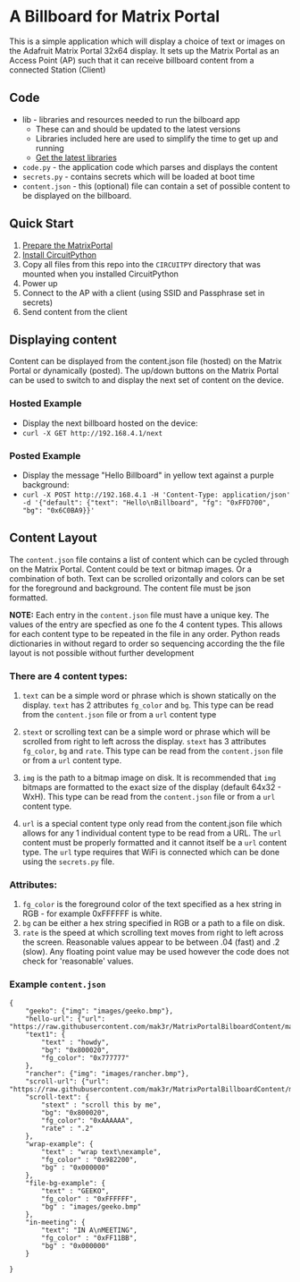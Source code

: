 # A Billboard for Matrix Portal 
This is a simple application which will display a choice of text or images on the Adafruit Matrix Portal 32x64 display. It sets up the Matrix Portal as an Access Point (AP) such that it can receive billboard content from a connected Station (Client)

## Code

* lib - libraries and resources needed to run the bilboard app
    - These can and should be updated to the latest versions 
    - Libraries included here are used to simplify the time to get up and running 
    - [Get the latest libraries](https://learn.adafruit.com/welcome-to-circuitpython/circuitpython-libraries)
* `code.py` - the application code which parses and displays the content
* `secrets.py` - contains secrets which will be loaded at boot time
* `content.json` - this (optional) file can contain a set of possible content to be displayed on the billboard. 

## Quick Start
1. [Prepare the MatrixPortal](https://learn.adafruit.com/matrix-portal-new-guide-scroller/prep-the-matrixportal)
1. [Install CircuitPython](https://learn.adafruit.com/matrix-portal-new-guide-scroller/install-circuitpython)
1. Copy all files from this repo into the `CIRCUITPY` directory that was mounted when you installed CircuitPython
1. Power up
1. Connect to the AP with a client (using SSID and Passphrase set in secrets)
1. Send content from the client


## Displaying content

Content can be displayed from the content.json file (hosted) on the Matrix Portal or dynamically (posted). The up/down buttons on the Matrix Portal can be used to switch to and display the next set of content on the device. 

### Hosted Example

* Display the next billboard hosted on the device:
* `curl -X GET http://192.168.4.1/next`

### Posted Example

* Display the message "Hello Billboard" in yellow text against a purple background:
* `curl -X POST http://192.168.4.1 -H 'Content-Type: application/json' -d '{"default": {"text": "Hello\nBillboard", "fg": "0xFFD700", "bg": "0x6C0BA9}}'`



## Content Layout
The `content.json` file contains a list of content which can be cycled through on the Matrix Portal. Content could be text or bitmap images. Or a combination of both. Text can be scrolled orizontally and colors can be set for the foreground and background. The content file must be json formatted.

**NOTE:** Each entry in the `content.json` file must have a unique key. The values of the entry are specfied as one fo the 4 content types. This allows for each content type to be repeated in the file in any order. Python reads dictionaries in without regard to order so sequencing according the the file layout is not possible without further development

### There are 4 content types:

1. `text` can be a simple word or phrase which is shown statically on the display. `text` has 2 attributes `fg_color` and `bg`. This type can be read from the `content.json` file or from a `url` content type

1. `stext` or scrolling text can be a simple word or phrase which will be scrolled from right to left across the display. `stext` has 3 attributes `fg_color`, `bg` and `rate`. This type can be read from the `content.json` file or from a `url` content type.

1. `img` is the path to a bitmap image on disk. It is recommended that `img` bitmaps are formatted to the exact size of the display (default 64x32 - WxH). This type can be read from the `content.json` file or from a `url` content type.

1. `url` is a special content type only read from the content.json file which allows for any 1 individual content type to be read from a URL. The `url` content must be properly formatted and it cannot itself be a `url` content type. The `url` type requires that WiFi is connected which can be done using the `secrets.py` file.


### Attributes:
1. `fg_color` is the foreground color of the text specified as a hex string in RGB - for example 0xFFFFFF is white.
1. `bg` can be either a hex string specified in RGB or a path to a file on disk. 
1. `rate` is the speed at which scrolling text moves from right to left across the screen. Reasonable values appear to be between .04 (fast) and .2 (slow). Any floating point value may be used however the code does not check for 'reasonable' values. 

### Example `content.json`
```
{
	"geeko": {"img": "images/geeko.bmp"},
	"hello-url": {"url": "https://raw.githubusercontent.com/mak3r/MatrixPortalBilboardContent/main/hello.json"},
	"text1": {
		"text" : "howdy",
		"bg": "0x800020",
		"fg_color": "0x777777"
	},
	"rancher": {"img": "images/rancher.bmp"},
	"scroll-url": {"url": "https://raw.githubusercontent.com/mak3r/MatrixPortalBillboardContent/main/scroll.json"},
	"scroll-text": {
		"stext" : "scroll this by me",
		"bg": "0x800020",
		"fg_color": "0xAAAAAA",
		"rate" : ".2"	
	},
	"wrap-example": {
		"text" : "wrap text\nexample",
		"fg_color" : "0x982200",
		"bg" : "0x000000"
	},
	"file-bg-example": {
		"text" : "GEEKO",
		"fg_color" : "0xFFFFFF",
		"bg" : "images/geeko.bmp"
	},
	"in-meeting": {
		"text": "IN A\nMEETING",
		"fg_color" : "0xFF11BB",
		"bg" : "0x000000"
	}

}

```